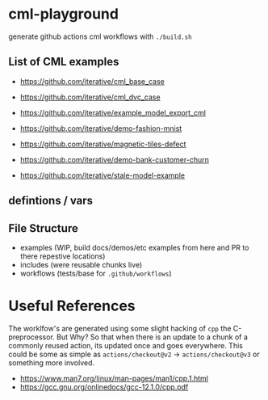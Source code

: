 # cml-playground

generate github actions cml workflows with `./build.sh`

## List of CML examples
- https://github.com/iterative/cml_base_case
- https://github.com/iterative/cml_dvc_case
- https://github.com/iterative/example_model_export_cml

- https://github.com/iterative/demo-fashion-mnist
- https://github.com/iterative/magnetic-tiles-defect
- https://github.com/iterative/demo-bank-customer-churn
- https://github.com/iterative/stale-model-example

## defintions / vars

## File Structure
- examples (WIP, build docs/demos/etc examples from here and PR to there repestive locations)
- includes (were reusable chunks live)
- workflows (tests/base for `.github/workflows`)

# Useful References
The worklfow's are generated using some slight hacking of `cpp` the C-preprocessor. But Why? So that when there is an update to a chunk of a commonly reused action, its updated once and goes everywhere.
This could be some as simple as `actions/checkout@v2` -> `actions/checkout@v3` or something more involved.
- https://www.man7.org/linux/man-pages/man1/cpp.1.html
- https://gcc.gnu.org/onlinedocs/gcc-12.1.0/cpp.pdf

